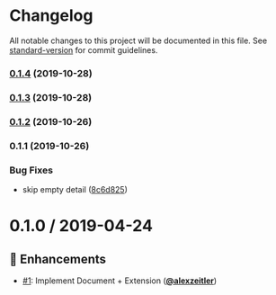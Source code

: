 # Changelog

All notable changes to this project will be documented in this file. See [standard-version](https://github.com/conventional-changelog/standard-version) for commit guidelines.

### [0.1.4](https://github.com/PDMLab/http-problem-details/compare/v0.1.3...v0.1.4) (2019-10-28)

### [0.1.3](https://github.com/PDMLab/http-problem-details/compare/v0.1.2...v0.1.3) (2019-10-28)

### [0.1.2](https://github.com/PDMLab/http-problem-details/compare/v0.1.1...v0.1.2) (2019-10-26)

### 0.1.1 (2019-10-26)


### Bug Fixes

* skip empty detail ([8c6d825](https://github.com/PDMLab/http-problem-details/commit/8c6d825327310a1acb271fafa83105860b92a951))

# 0.1.0 / 2019-04-24

## :tada: Enhancements

- [#1](https://github.com/pdmlab/http-problem-details/issues/1): Implement Document + Extension ([**@alexzeitler**](https://github.com/alexzeitler))
